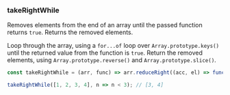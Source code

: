 ### takeRightWhile

Removes elements from the end of an array until the passed function returns `true`. Returns the removed elements.

Loop through the array, using a `for...of` loop over `Array.prototype.keys()` until the returned value from the function is `true`.
Return the removed elements, using `Array.prototype.reverse()` and `Array.prototype.slice()`.

```js
const takeRightWhile = (arr, func) => arr.reduceRight((acc, el) => func(el) ? acc : [el, ...acc], []);
```

```js
takeRightWhile([1, 2, 3, 4], n => n < 3); // [3, 4]
```
